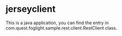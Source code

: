 # jerseyclient

This is a java application, you can find the entry in com.quest.foglight.sample.rest.client.RestClient class. 
